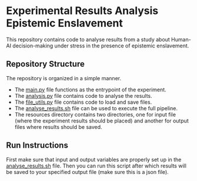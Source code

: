 # Experimental Results Analysis Epistemic Enslavement
This repository contains code to analyse results from a study about Human-AI decision-making under stress in the presence of epistemic enslavement.

## Repository Structure
The repository is organized in a simple manner.
- The [main.py](main.py) file functions as the entrypoint of the experiment.
- The [analysis.py](analysis.py) file contains code to analyse the results.
- The [file_utils.py](file_utils.py) file contains code to load and save files.
- The [analyse_results.sh](analyse_results.sh) file can be used to execute the full pipeline.
- The resources directory contains two directories, one for input file (where the experiment results should be placed) and another for output files where results should be saved.

## Run Instructions
First make sure that input and output variables are properly set up in the [analyse_results.sh](analyse_results.sh) file.
Then you can run this script after which results will be saved to your specified output file (make sure this is a json file).
